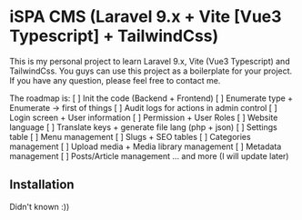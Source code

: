 # iSPA CMS (Laravel 9.x + Vite [Vue3 Typescript] + TailwindCss)

This is my personal project to learn Laravel 9.x, Vite (Vue3 Typescript) and TailwindCss.
You guys can use this project as a boilerplate for your project.
If you have any question, please feel free to contact me.

The roadmap is:
[ ] Init the code (Backend + Frontend)
[ ] Enumerate type + Enumerate -> first of things
[ ] Audit logs for actions in admin control
[ ] Login screen + User information
[ ] Permission + User Roles
[ ] Website language
[ ] Translate keys + generate file lang (php + json)
[ ] Settings table
[ ] Menu management
[ ] Slugs + SEO tables
[ ] Categories management
[ ] Upload media + Media library management
[ ] Metadata management
[ ] Posts/Article management
... and more (I will update later)

## Installation
Didn't known :))
